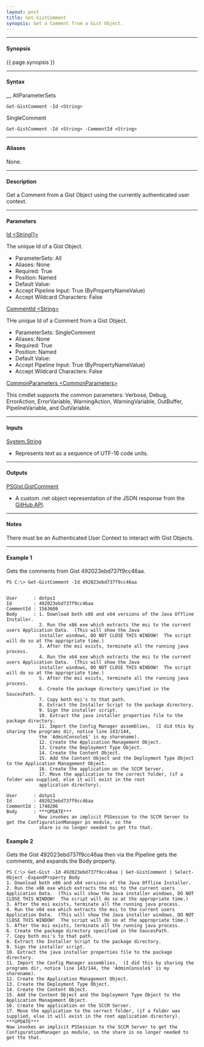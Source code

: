 ```yaml
---
layout: post
title: Get-GistComment
synopsis: Get a Comment from a Gist Object.
---
```


---

#### **Synopsis**

{{ page.synopsis }}

---

#### **Syntax**

__ AllParameterSets

```
Get-GistComment -Id <String> 
```

SingleComment

```
Get-GistComment -Id <String> -CommentId <String>
```

---

#### **Aliases**

None.

---

#### **Description**

Get a Comment from a Gist Object using the currently authenticated user context.

---

#### **Parameters**

[Id \<String\[\]\>](https://developer.github.com/v3/gists/#get-a-single-gist)

The unique Id of a Gist Object.

* ParameterSets: All
* Aliases: None
* Required: True
* Position: Named
* Default Value:
* Accept Pipeline Input: True (ByPropertyNameValue)
* Accept Wildcard Characters: False

[CommentId \<String\>](https://developer.github.com/v3/gists/comments/#get-a-single-comment)

THe unique Id of a Comment from a Gist Object.

* ParameterSets: SingleComment
* Aliases: None
* Required: True
* Position: Named
* Default Value:
* Accept Pipeline Input: True (ByPropertyNameValue)
* Accept Wildcard Characters: False

[CommonParameters \<CommonParameters\>](http://go.microsoft.com/fwlink/?LinkID=113216)

This cmdlet supports the common parameters: Verbose, Debug, ErrorAction, ErrorVariable, WarningAction, WarningVariable, OutBuffer, PipelineVariable, and OutVariable.

---

#### **Inputs**

[System.String](https://msdn.microsoft.com/en-us/library/system.string%28v=vs.110%29.aspx)

* Represents text as a sequence of UTF-16 code units.

---

#### **Outputs**

[PSGist.GistComment](https://developer.github.com/v3/gists/comments)

* A custom .net object representation of the JSON response from the [GitHub API](https://developer.github.com).

---

#### **Notes**

There must be an Authenticated User Context to interact with Gist Objects.

---

#### **Example 1**

Gets the comments from Gist 492023ebd737f9cc46aa.

```
PS C:\> Get-GistComment -Id 492023ebd737f9cc46aa


User      : dotps1
Id        : 492023ebd737f9cc46aa
CommentId : 1563608
Body      : 1. Download both x86 and x64 versions of the Java Offline Installer.
            2. Run the x86 exe which extracts the msi to the current users Application Data.  (This will show the Java
            installer windows, DO NOT CLOSE THIS WINDOW!  The script will do so at the appropriate time.)
            3. After the msi exists, terminate all the running java process.
            4. Run the x64 exe which extracts the msi to the current users Application Data.  (This will show the Java
            installer windows, DO NOT CLOSE THIS WINDOW!  The script will do so at the appropriate time.)
            5. After the msi exists, terminate all the running java process.
            6. Create the package directory specified in the SoucesPath.
            7. Copy both msi's to that path.
            8. Extract the Installer Script to the package directory.
            9. Sign the installer script.
            10. Extract the java installer properties file to the package directory.
            11. Import the Config Manager assemblies,  (I did this by sharing the programs dir, notice line 143/144,
            the 'AdminConsole$' is my sharename).
            12. Create the Application Management Object.
            13. Create the Deployment Type Object.
            14. Create the Content Object.
            15. Add the Content Object and the Deployment Type Object to the Application Management Object.
            16. Create the application on the SCCM Server.
            17. Move the application to the correct folder, (if a folder was supplied, else it will exist in the root
            application directory).

User      : dotps1
Id        : 492023ebd737f9cc46aa
CommentId : 1748206
Body      : ***UPDATE***
            Now invokes an implicit PSSession to the SCCM Server to get the ConfigurationManager ps module, so the
            share is no longer needed to get tto that.
```


#### **Example 2**

Gets the Gist 492023ebd737f9cc46aa then via the Pipeline gets the comments, and expands the Body property.

```
PS C:\> Get-Gist -Id 492023ebd737f9cc46aa | Get-GistComment | Select-Object -ExpandProperty Body
1. Download both x86 and x64 versions of the Java Offline Installer.
2. Run the x86 exe which extracts the msi to the current users Application Data.  (This will show the Java installer windows, DO NOT CLOSE THIS WINDOW!  The script will do so at the appropriate time.)
3. After the msi exists, terminate all the running java process.
4. Run the x64 exe which extracts the msi to the current users Application Data.  (This will show the Java installer windows, DO NOT CLOSE THIS WINDOW!  The script will do so at the appropriate time.)
5. After the msi exists, terminate all the running java process.
6. Create the package directory specified in the SoucesPath.
7. Copy both msi's to that path.
8. Extract the Installer Script to the package directory.
9. Sign the installer script.
10. Extract the java installer properties file to the package directory.
11. Import the Config Manager assemblies,  (I did this by sharing the programs dir, notice line 143/144, the 'AdminConsole$' is my sharename).
12. Create the Application Management Object.
13. Create the Deployment Type Object.
14. Create the Content Object.
15. Add the Content Object and the Deployment Type Object to the Application Management Object.
16. Create the application on the SCCM Server.
17. Move the application to the correct folder, (if a folder was supplied, else it will exist in the root application directory).
***UPDATE***
Now invokes an implicit PSSession to the SCCM Server to get the ConfigurationManager ps module, so the share is no longer needed to get tto that.
```
